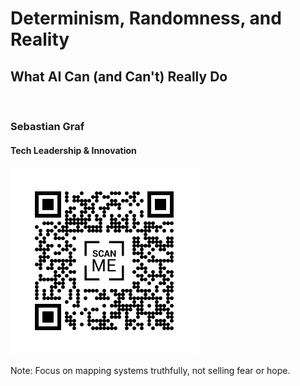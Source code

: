 <!-- .slide: data-background="linear-gradient(to bottom right, #003366, #006699)" data-state="intro" -->

# Determinism, Randomness, and Reality

## What AI Can (and Can't) Really Do

<br>

### Sebastian Graf
#### Tech Leadership & Innovation

<img src="Github-Slides.png" alt="QR Code" class="slide-qr-code">

Note: Focus on mapping systems truthfully, not selling fear or hope. 